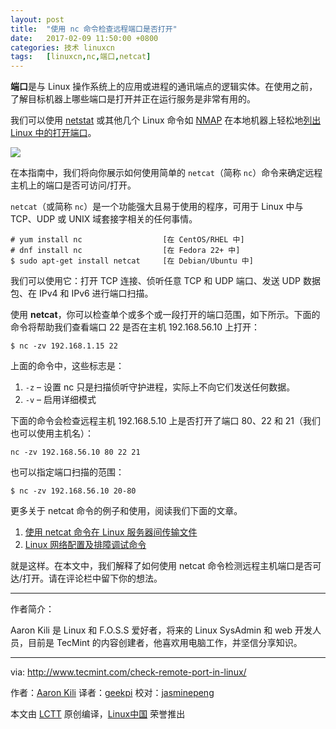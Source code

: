 ```yaml
---
layout: post
title:	"使用 nc 命令检查远程端口是否打开"
date:	2017-02-09 11:50:00 +0800 
categories:	技术 linuxcn 
tags:	[linuxcn,nc,端口,netcat]
---
```



**端口**是与 Linux 操作系统上的应用或进程的通讯端点的逻辑实体。在使用之前，了解目标机器上哪些端口是打开并正在运行服务是非常有用的。


我们可以使用 [netstat](8个实用的netcat命令实例) 或其他几个 Linux 命令如 [NMAP](https://linux.cn/tag-nmap.html) 在本地机器上轻松地[列出 Linux 中的打开端口](/article-8081-1.html)。


![](/Asserts/Images//attachment/album/201702/09/115052qfsnhhyp8i6i8u6w.png)


在本指南中，我们将向你展示如何使用简单的 `netcat`（简称 `nc`）命令来确定远程主机上的端口是否可访问/打开。


`netcat`（或简称 `nc`）是一个功能强大且易于使用的程序，可用于 Linux 中与 TCP、UDP 或 UNIX 域套接字相关的任何事情。



```
# yum install nc                  [在 CentOS/RHEL 中]
# dnf install nc                  [在 Fedora 22+ 中]
$ sudo apt-get install netcat     [在 Debian/Ubuntu 中]

```

我们可以使用它：打开 TCP 连接、侦听任意 TCP 和 UDP 端口、发送 UDP 数据包、在 IPv4 和 IPv6 进行端口扫描。


使用 **netcat**，你可以检查单个或多个或一段打开的端口范围，如下所示。下面的命令将帮助我们查看端口 22 是否在主机 192.168.56.10 上打开：



```
$ nc -zv 192.168.1.15 22

```

上面的命令中，这些标志是：


1. `-z` – 设置 nc 只是扫描侦听守护进程，实际上不向它们发送任何数据。
2. `-v` – 启用详细模式


下面的命令会检查远程主机 192.168.5.10 上是否打开了端口 80、22 和 21（我们也可以使用主机名）：



```
nc -zv 192.168.56.10 80 22 21

```

也可以指定端口扫描的范围：



```
$ nc -zv 192.168.56.10 20-80

```

更多关于 netcat 命令的例子和使用，阅读我们下面的文章。


1. [使用 netcat 命令在 Linux 服务器间传输文件](http://www.tecmint.com/transfer-files-between-two-linux-machines/)
2. [Linux 网络配置及排障调试命令](http://www.tecmint.com/linux-network-configuration-and-troubleshooting-commands/)


就是这样。在本文中，我们解释了如何使用 netcat 命令检测远程主机端口是否可达/打开。请在评论栏中留下你的想法。




---


作者简介：


Aaron Kili 是 Linux 和 F.O.S.S 爱好者，将来的 Linux SysAdmin 和 web 开发人员，目前是 TecMint 的内容创建者，他喜欢用电脑工作，并坚信分享知识。




---


via: <http://www.tecmint.com/check-remote-port-in-linux/>


作者：[Aaron Kili](http://www.tecmint.com/author/aaronkili/) 译者：[geekpi](https://github.com/geekpi) 校对：[jasminepeng](https://github.com/jasminepeng)


本文由 [LCTT](https://github.com/LCTT/TranslateProject) 原创编译，[Linux中国](https://linux.cn/) 荣誉推出
